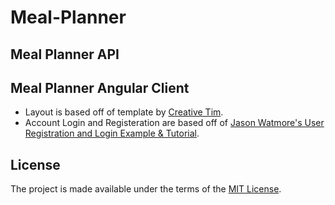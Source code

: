 # Meal-Planner

## Meal Planner API

## Meal Planner Angular Client
- Layout is based off of template by [Creative Tim][creative_tim].
- Account Login and Registeration are based off of [Jason Watmore's User Registration and Login Example & Tutorial][jason].

[creative_tim]: https://www.creative-tim.com/product/paper-dashboard-angular#
[jason]: https://jasonwatmore.com/post/2019/06/10/angular-8-user-registration-and-login-example-tutorial

## License
The project is made available under the terms of the [MIT License][license_mit].

[license_mit]: https://github.com/April13/Meal-Planner/blob/master/LICENSE 'mit license'
